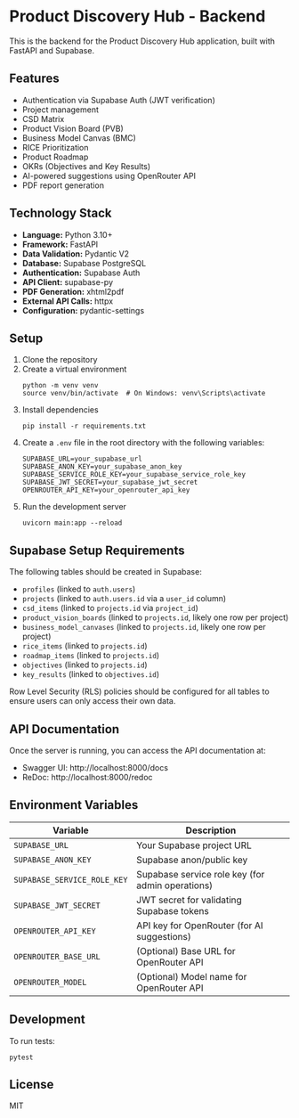 # Product Discovery Hub - Backend

This is the backend for the Product Discovery Hub application, built with FastAPI and Supabase.

## Features

- Authentication via Supabase Auth (JWT verification)
- Project management
- CSD Matrix
- Product Vision Board (PVB)
- Business Model Canvas (BMC)
- RICE Prioritization
- Product Roadmap
- OKRs (Objectives and Key Results)
- AI-powered suggestions using OpenRouter API
- PDF report generation

## Technology Stack

- **Language:** Python 3.10+
- **Framework:** FastAPI
- **Data Validation:** Pydantic V2
- **Database:** Supabase PostgreSQL
- **Authentication:** Supabase Auth
- **API Client:** supabase-py
- **PDF Generation:** xhtml2pdf
- **External API Calls:** httpx
- **Configuration:** pydantic-settings

## Setup

1. Clone the repository
2. Create a virtual environment
   ```
   python -m venv venv
   source venv/bin/activate  # On Windows: venv\Scripts\activate
   ```
3. Install dependencies
   ```
   pip install -r requirements.txt
   ```
4. Create a `.env` file in the root directory with the following variables:
   ```
   SUPABASE_URL=your_supabase_url
   SUPABASE_ANON_KEY=your_supabase_anon_key
   SUPABASE_SERVICE_ROLE_KEY=your_supabase_service_role_key
   SUPABASE_JWT_SECRET=your_supabase_jwt_secret
   OPENROUTER_API_KEY=your_openrouter_api_key
   ```
5. Run the development server
   ```
   uvicorn main:app --reload
   ```

## Supabase Setup Requirements

The following tables should be created in Supabase:

- `profiles` (linked to `auth.users`)
- `projects` (linked to `auth.users.id` via a `user_id` column)
- `csd_items` (linked to `projects.id` via `project_id`)
- `product_vision_boards` (linked to `projects.id`, likely one row per project)
- `business_model_canvases` (linked to `projects.id`, likely one row per project)
- `rice_items` (linked to `projects.id`)
- `roadmap_items` (linked to `projects.id`)
- `objectives` (linked to `projects.id`)
- `key_results` (linked to `objectives.id`)

Row Level Security (RLS) policies should be configured for all tables to ensure users can only access their own data.

## API Documentation

Once the server is running, you can access the API documentation at:

- Swagger UI: http://localhost:8000/docs
- ReDoc: http://localhost:8000/redoc

## Environment Variables

| Variable | Description |
|----------|-------------|
| `SUPABASE_URL` | Your Supabase project URL |
| `SUPABASE_ANON_KEY` | Supabase anon/public key |
| `SUPABASE_SERVICE_ROLE_KEY` | Supabase service role key (for admin operations) |
| `SUPABASE_JWT_SECRET` | JWT secret for validating Supabase tokens |
| `OPENROUTER_API_KEY` | API key for OpenRouter (for AI suggestions) |
| `OPENROUTER_BASE_URL` | (Optional) Base URL for OpenRouter API |
| `OPENROUTER_MODEL` | (Optional) Model name for OpenRouter API |

## Development

To run tests:

```
pytest
```

## License

MIT 